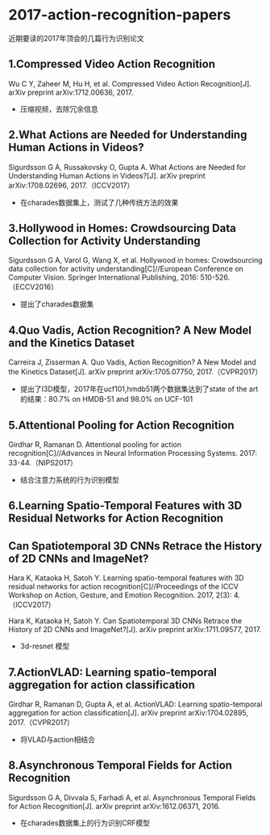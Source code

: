 # 2017-action-recognition-papers
近期要读的2017年顶会的几篇行为识别论文

1.Compressed Video Action Recognition
-

  Wu C Y, Zaheer M, Hu H, et al. Compressed Video Action Recognition[J]. arXiv preprint arXiv:1712.00636, 2017.

  * 压缩视频，去除冗余信息

2.What Actions are Needed for Understanding Human Actions in Videos?
-

  Sigurdsson G A, Russakovsky O, Gupta A. What Actions are Needed for Understanding Human Actions in Videos?[J]. arXiv preprint arXiv:1708.02696, 2017.（ICCV2017）

  * 在charades数据集上，测试了几种传统方法的效果

3.Hollywood in Homes: Crowdsourcing Data Collection for Activity Understanding
-

  Sigurdsson G A, Varol G, Wang X, et al. Hollywood in homes: Crowdsourcing data collection for activity understanding[C]//European Conference on Computer Vision. Springer International Publishing, 2016: 510-526.（ECCV2016）

  * 提出了charades数据集

4.Quo Vadis, Action Recognition? A New Model and the Kinetics Dataset
-

  Carreira J, Zisserman A. Quo Vadis, Action Recognition? A New Model and the Kinetics Dataset[J]. arXiv preprint arXiv:1705.07750, 2017.（CVPR2017）

  * 提出了I3D模型，2017年在ucf101,hmdb51两个数据集达到了state of the art 的结果：80.7% on HMDB-51 and 98.0% on UCF-101


5.Attentional Pooling for Action Recognition
-

  Girdhar R, Ramanan D. Attentional pooling for action recognition[C]//Advances in Neural Information Processing Systems. 2017: 33-44.（NIPS2017）

  * 结合注意力系统的行为识别模型

6.Learning Spatio-Temporal Features with 3D Residual Networks for Action Recognition
-

Can Spatiotemporal 3D CNNs Retrace the History of 2D CNNs and ImageNet?
-

  Hara K, Kataoka H, Satoh Y. Learning spatio-temporal features with 3D residual networks for action recognition[C]//Proceedings of the ICCV Workshop on Action, Gesture, and Emotion Recognition. 2017, 2(3): 4.（ICCV2017）
  
  Hara K, Kataoka H, Satoh Y. Can Spatiotemporal 3D CNNs Retrace the History of 2D CNNs and ImageNet?[J]. arXiv preprint arXiv:1711.09577, 2017.

  * 3d-resnet 模型

7.ActionVLAD: Learning spatio-temporal aggregation for action classification
-

  Girdhar R, Ramanan D, Gupta A, et al. ActionVLAD: Learning spatio-temporal aggregation for action classification[J]. arXiv preprint arXiv:1704.02895, 2017.（CVPR2017）

  * 将VLAD与action相结合
  
8.Asynchronous Temporal Fields for Action Recognition
-

  Sigurdsson G A, Divvala S, Farhadi A, et al. Asynchronous Temporal Fields for Action Recognition[J]. arXiv preprint arXiv:1612.06371, 2016.

  * 在charades数据集上的行为识别CRF模型
